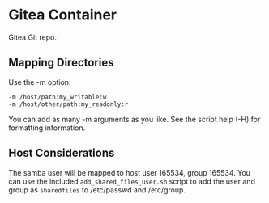 Gitea Container
===============

Gitea Git repo.


Mapping Directories
-------------------

Use the -m option:

	-m /host/path:my_writable:w
	-m /host/other/path:my_readonly:r

You can add as many -m arguments as you like.
See the script help (-H) for formatting information.


Host Considerations
-------------------

The samba user will be mapped to host user 165534, group 165534. You can use the included `add_shared_files_user.sh` script to add the user and group as `sharedfiles` to /etc/passwd and /etc/group.
